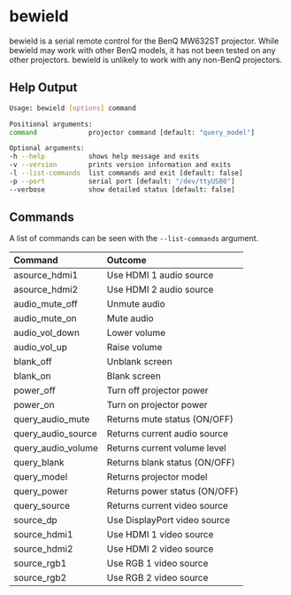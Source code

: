 bewield
=======

bewield is a serial remote control for the BenQ MW632ST projector.
While bewield may work with other BenQ models, it has not been tested
on any other projectors.  bewield is unlikely to work with any
non-BenQ projectors.


Help Output
-----------

```bash
Usage: bewield [options] command

Positional arguments:
command            	projector command [default: "query_model"]

Optional arguments:
-h --help          	shows help message and exits
-v --version       	prints version information and exits
-l --list-commands 	list commands and exit [default: false]
-p --port          	serial port [default: "/dev/ttyUSB0"]
--verbose          	show detailed status [default: false]
```


Commands
--------

A list of commands can be seen with the `--list-commands` argument.

| Command            | Outcome                       |
| :------------------| :---------------------------- |
| asource_hdmi1      | Use HDMI 1 audio source       |
| asource_hdmi2      | Use HDMI 2 audio source       |
| audio_mute_off     | Unmute audio                  |
| audio_mute_on      | Mute audio                    |
| audio_vol_down     | Lower volume                  |
| audio_vol_up       | Raise volume                  |
| blank_off          | Unblank screen                |
| blank_on           | Blank screen                  |
| power_off          | Turn off projector power      |
| power_on           | Turn on projector power       |
| query_audio_mute   | Returns mute status (ON/OFF)  |
| query_audio_source | Returns current audio source  |
| query_audio_volume | Returns current volume level  |
| query_blank        | Returns blank status (ON/OFF) |
| query_model        | Returns projector model       |
| query_power        | Returns power status (ON/OFF) |
| query_source       | Returns current video source  |
| source_dp          | Use DisplayPort video source  |
| source_hdmi1       | Use HDMI 1 video source       |
| source_hdmi2       | Use HDMI 2 video source       |
| source_rgb1        | Use RGB 1 video source        |
| source_rgb2        | Use RGB 2 video source        |
